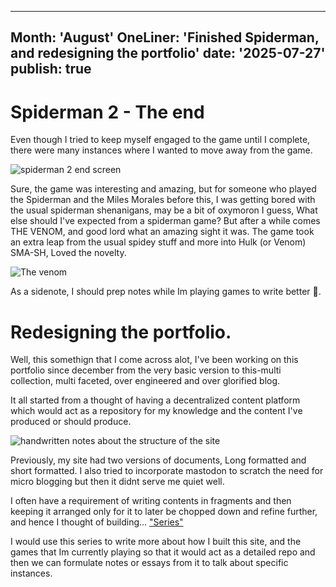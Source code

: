 
---
Month: 'August'
OneLiner: 'Finished Spiderman, and redesigning the portfolio'
date: '2025-07-27'
publish: true
---
# Spiderman 2 - The end
Even though I tried to keep myself engaged to the game until I complete, there were many instances where I wanted to move away from the game. 

<img src="https://i.imgur.com/j3f1DRO.jpeg" alt="spiderman 2 end screen">

Sure, the game was interesting and amazing, but for someone who played the Spiderman and the Miles Morales before this, I was getting bored with the usual spiderman shenanigans, may be a bit of oxymoron I guess, What else should I've expected from a spiderman game? But after a while comes THE VENOM, and good lord what an amazing sight it was. The game took an extra leap from the usual spidey stuff and more into Hulk (or Venom) SMA-SH, Loved the novelty.

<img src="https://i.imgur.com/9jdgQyM.jpeg" alt="The venom">

As a sidenote, I should prep notes while Im playing games to write better 🤷.

# Redesigning the portfolio.
Well, this somethign that I come across alot, I've been working on this portfolio since december from the very basic version to this-multi collection, multi faceted, over engineered and over glorified blog. 

It all started from a thought of having a decentralized content platform which would act as a repository for my knowledge and the content I've produced or should produce.

<img src="https://i.imgur.com/RZO8aWa.png" alt="handwritten notes about the structure of the site">

Previously, my site had two versions of documents, Long formatted and short formatted. I also tried to incorporate mastodon to scratch the need for micro blogging but then it didnt serve me quiet well. 

I often have a requirement of writing contents in fragments and then keeping it arranged only for it to later be chopped down and refine further, and hence I thought of building... ["Series"](/series)

I would use this series to write more about how I built this site, and the games that Im currently playing so that it would act as a detailed repo and then we can formulate notes or essays from it to talk about specific instances. 

